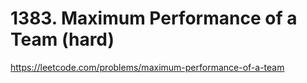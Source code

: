 # 1383. Maximum Performance of a Team (hard)

https://leetcode.com/problems/maximum-performance-of-a-team
